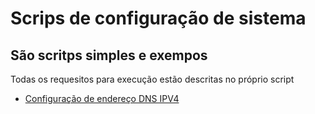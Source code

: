 # Scrips de configuração de sistema

## São scritps simples e exempos
Todas os requesitos para execução estão descritas no próprio script

* [Configuração de endereço DNS IPV4](https://github.com/umjessetavares/powershell/blob/main/ipv4_dns_configuraton.ps1)